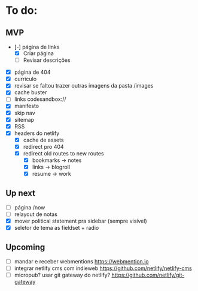 # To do:

## MVP

-   [-] página de links
    -   [x] Criar página
    -   [ ] Revisar descrições
-   [x] página de 404
-   [x] currículo
-   [x] revisar se faltou trazer outras imagens da pasta /images
-   [x] cache buster
-   [ ] links codesandbox://
-   [x] manifesto
-   [x] skip nav
-   [x] sitemap
-   [x] RSS
-   [x] headers do netlify
    -   [x] cache de assets
    -   [x] redirect pro 404
    -   [x] redirect old routes to new routes
        -   [x] bookmarks -> notes
        -   [x] links -> blogroll
        -   [x] resume -> work

## Up next

-   [ ] página /now
-   [ ] relayout de notas
-   [x] mover political statement pra sidebar (sempre visível)
-   [x] seletor de tema as fieldset + radio

## Upcoming

-   [ ] mandar e receber webmentions https://webmention.io
-   [ ] integrar netlify cms com indieweb https://github.com/netlify/netlify-cms
-   [ ] micropub? usar git gateway do netlify? https://github.com/netlify/git-gateway
